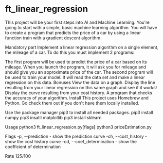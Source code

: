 # ft_linear_regression

This project will be your first steps into AI and Machine Learning. You're going to start with a simple, basic machine learning algorithm. You will have to create a program that predicts the price of a car by using a linear function train with a gradient descent algorithm.

Mandatory part
Implement a linear regression algorithm on a single element, the mileage of a car. To do this you must implement 2 programs:

The first program will be used to predict the price of a car based on its mileage. When you launch the program, it will ask you for mileage and should give you an approximate price of the car.
The second program will be used to train your model. It will read the data set and make a linear regression on this data.
Bonuses
View the data on a graph.
Display the line resulting from your linear regression on this same graph and see if it works!
Display the curve resulting from your cost history.
A program that checks the accuracy of your algorithm.
Install
This project uses Homebrew and Python. Go check them out if you don't have them locally installed.

Use the package manager pip3 to install all needed packages.
pip3 install numpy
pip3 insatll matplotlib
pip3 install sklearn

Usage
python3 ft_linear_regression.py[flags]
python3 priceEstimation.py

Flags
-p, --prediction            - show the prediction curve
-ch, --cost_history         - show the cost history curve
-cd, --coef_determination   - show the coefficient of determination

Rate
125/100
